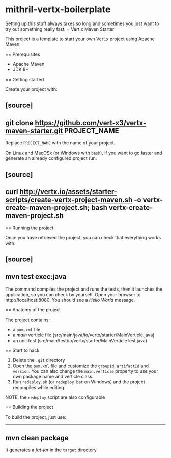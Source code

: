 # mithril-vertx-boilerplate
Setting up this stuff always takes so long and sometimes you just want to try out something really fast.
= Vert.x Maven Starter

This project is a template to start your own Vert.x project using Apache Maven.

== Prerequisites

* Apache Maven
* JDK 8+

== Getting started

Create your project with:

[source]
----
git clone https://github.com/vert-x3/vertx-maven-starter.git PROJECT_NAME
----

Replace `PROJECT_NAME` with the name of your project.

On Linux and MacOSx (or Windows with `bash`), if you want to go faster and generate an already configured project run:

[source]
----
curl http://vertx.io/assets/starter-scripts/create-vertx-project-maven.sh -o vertx-create-maven-project.sh; bash vertx-create-maven-project.sh
----

== Running the project

Once you have retrieved the project, you can check that everything works with:

[source]
----
mvn test exec:java
----

The command compiles the project and runs the tests, then  it launches the application, so you can check by yourself. Open your browser to http://localhost:8080. You should see a _Hello World_ message.

== Anatomy of the project

The project contains:

* a `pom.xml` file
* a _main_ verticle file (src/main/java/io/vertx/starter/MainVerticle.java)
* an unit test (src/main/test/io/vertx/starter/MainVerticleTest.java)

== Start to hack

1. Delete the `.git` directory
2. Open the `pom.xml` file and customize the `groupId`, `artifactId` and `version`. You can also change the `main.verticle` property to use your own package name and verticle class.
3. Run `redeploy.sh` (or `redeploy.bat` on Windows) and the project recompiles while editing.

NOTE: the `redeploy` script are also configurable

== Building the project

To build the project, just use:

----
mvn clean package
----

It generates a _fat-jar_ in the `target` directory.
